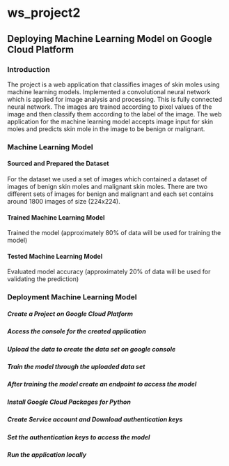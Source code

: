 # ws_project2

## Deploying Machine Learning Model on Google Cloud Platform

### Introduction

The project is a web application that classifies images of skin moles using machine learning models.
Implemented a convolutional neural network which is applied for image analysis and processing.
This is fully connected neural network. The images are trained according to pixel values of the image and then classify them according to the label of the image.
The web application for the machine learning model accepts image input for skin moles and predicts skin mole in the image to be benign or malignant. 


### Machine Learning Model
 
#### Sourced and Prepared the Dataset
For the dataset we used a set of images which contained a dataset of images of benign skin moles and malignant skin moles. 
There are two different sets of images for benign and malignant and each set contains around 1800 images of size (224x224). 

#### Trained Machine Learning Model
 Trained the model (approximately 80% of data will be used for training the model)

#### Tested Machine Learning Model
Evaluated model accuracy (approximately 20% of data will be used for validating the prediction)

### Deployment Machine Learning Model


##### Create a Project on Google Cloud Platform
##### Access the console for the created application
##### Upload the data to create the data set on google console
##### Train the model through the uploaded data set
##### After training the model create an endpoint to access the model
##### Install Google Cloud Packages for Python
##### Create Service account and Download authentication keys
##### Set the authentication keys to access the model
##### Run the application locally






